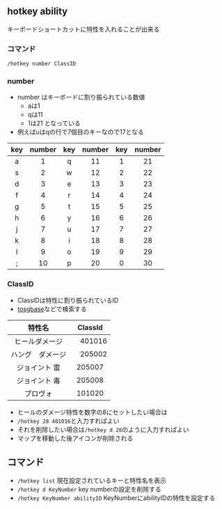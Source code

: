 ## hotkey ability
 キーボードショートカットに特性を入れることが出来る

### コマンド
 `/hotkey number ClassID`

### number
* number はキーボードに割り振られている数値
    * aは1
    * qは11
    * 1は21 となっている
* 例えばuはqの行で7個目のキーなので17となる

| key | number | key | number | key | number |
| :-: | :-: | :-: | :-: | :-: | :-: |
| a | 1 | q | 11 | 1 | 21 | 
| s | 2 | w | 12 | 2 | 22 |
| d | 3 | e | 13 | 3 | 23 |
| f | 4 | r | 14 | 4 | 24 |
| g | 5 | t | 15 | 5 | 25 |
| h | 6 | y | 16 | 6 | 26 |
| j | 7 | u | 17 | 7 | 27 |
| k | 8 | i | 18 | 8 | 28 |
| l | 9 | o | 19 | 9 | 29 |
| ; | 10 | p | 20 | 0 | 30 |

### ClassID
* ClassIDは特性に割り振られているID
* [tosgbase](https://tos.neet.tv/attributes)などで検索する  
  
| 特性名 | ClassId |  
| :-: | :-: |
|ヒールダメージ|　401016|  
|ハング　ダメージ|　205002|   
|ジョイント 雷 |205007|   
|ジョイント 毒 |205008|
|プロヴォ| 101020 |  

* ヒールのダメージ特性を数字の8にセットしたい場合は
* `/hotkey 28 401016`と入力すればよい
* それを削除したい場合は`/hotkey d 28`のように入力すればよい
* マップを移動した後アイコンが削除される

## コマンド
* `/hotkey list` 現在設定されているキーと特性名を表示
* `/hotkey d KeyNumber` key numberの設定を削除する
* `/hotkey KeyNumber abilityID` KeyNumberにabilityIDの特性を設定する
 